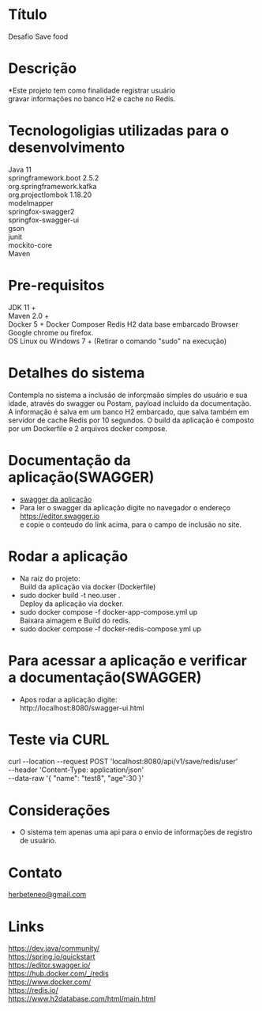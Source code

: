 # Título
   Desafio Save food

# Descrição
   *Este projeto tem como finalidade registrar usuário<br> 
    gravar informações no banco H2 e cache no Redis.


# Tecnologoligias utilizadas para o desenvolvimento
   Java 11<br> 
   springframework.boot 2.5.2<br> 
   org.springframework.kafka<br> 
   org.projectlombok  1.18.20<br> 
   modelmapper<br> 
   springfox-swagger2<br> 
   springfox-swagger-ui<br> 
   gson<br> 
   junit<br> 
   mockito-core<br> 
   Maven<br> 
   
# Pre-requisitos
   JDK 11 + <br> 
   Maven 2.0 + <br>
   Docker 5 +
   Docker Composer
   Redis
   H2 data base embarcado 
   Browser Google chrome ou firefox.<br> 
   OS Linux ou Windows 7 + (Retirar o comando "sudo" na execução)

# Detalhes do sistema
   Contempla no sistema a inclusão de inforçmaão simples do usuário e sua idade, através do swagger ou Postam, payload incluido da documentação.
   A informação é salva em um banco H2 embarcado, que salva também em servidor de cache Redis por 10 segundos.
   O build da aplicação é composto por um Dockerfile e 2 arquivos docker compose.
   

# Documentação da aplicação(SWAGGER)
  * [swagger da aplicação](openapi_neo-user.json)<br> 
  * Para ler o swagger da aplicação digite no navegador o endereço https://editor.swagger.io<br> 
  e copie o conteudo do link acima, para o campo de inclusão no site.<br> 


# Rodar a aplicação
  * Na raiz do projeto:<br> 
    Build da aplicação via docker (Dockerfile)  <br> 
  * sudo docker build -t neo.user .  <br> 
    Deploy da aplicação via docker.   <br> 
  * sudo docker compose -f docker-app-compose.yml up  <br> 
    Baixara aimagem e Build do redis.
  * sudo docker compose -f docker-redis-compose.yml up <br> 



# Para acessar a aplicação e verificar a documentação(SWAGGER)
  * Apos rodar a aplicação digite:<br> 
   http://localhost:8080/swagger-ui.html<br> 

# Teste via CURL

  curl --location --request POST 'localhost:8080/api/v1/save/redis/user' \
--header 'Content-Type: application/json' \
--data-raw '{
	"name": "test8",
    "age":30
}'


# Considerações
  * O sistema tem apenas uma api para o envio de informações de registro de usuário.
# Contato
  herbeteneo@gmail.com 
  
# Links
   https://dev.java/community/ <br>
   https://spring.io/quickstart <br> 
   https://editor.swagger.io/ <br> 
   https://hub.docker.com/_/redis <br>
   https://www.docker.com/ <br>
   https://redis.io/ <br>
   https://www.h2database.com/html/main.html <br>



